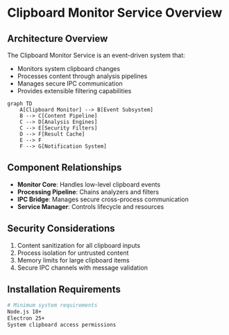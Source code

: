 # Clipboard Monitor Service Overview

## Architecture Overview
The Clipboard Monitor Service is an event-driven system that:
- Monitors system clipboard changes
- Processes content through analysis pipelines
- Manages secure IPC communication
- Provides extensible filtering capabilities

```mermaid
graph TD
    A[Clipboard Monitor] --> B[Event Subsystem]
    B --> C[Content Pipeline]
    C --> D[Analysis Engines]
    C --> E[Security Filters]
    D --> F[Result Cache]
    E --> F
    F --> G[Notification System]
```

## Component Relationships
- **Monitor Core**: Handles low-level clipboard events
- **Processing Pipeline**: Chains analyzers and filters
- **IPC Bridge**: Manages secure cross-process communication
- **Service Manager**: Controls lifecycle and resources

## Security Considerations
1. Content sanitization for all clipboard inputs
2. Process isolation for untrusted content
3. Memory limits for large clipboard items
4. Secure IPC channels with message validation

## Installation Requirements
```bash
# Minimum system requirements
Node.js 18+
Electron 25+
System clipboard access permissions